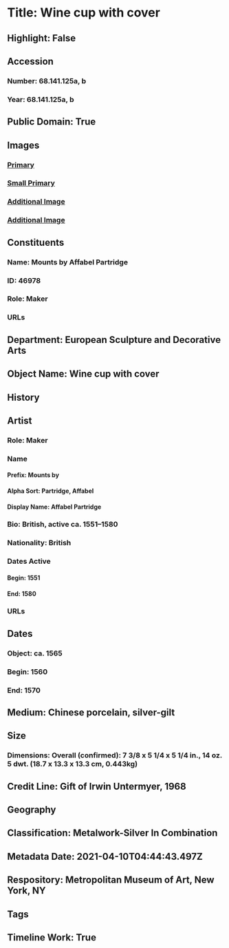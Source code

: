 # Title: Wine cup with cover
## Highlight: False
## Accession
### Number: 68.141.125a, b
### Year: 68.141.125a, b
## Public Domain: True
## Images
### [Primary](https://images.metmuseum.org/CRDImages/es/original/DP266967.jpg)
### [Small Primary](https://images.metmuseum.org/CRDImages/es/web-large/DP266967.jpg)
### [Additional Image](https://images.metmuseum.org/CRDImages/es/original/DP267134.jpg)
### [Additional Image](https://images.metmuseum.org/CRDImages/es/original/DT317726.jpg)
## Constituents
### Name: Mounts by Affabel Partridge
### ID: 46978
### Role: Maker
### URLs
## Department: European Sculpture and Decorative Arts
## Object Name: Wine cup with cover
## History
## Artist
### Role: Maker
### Name
#### Prefix: Mounts by
#### Alpha Sort: Partridge, Affabel
#### Display Name: Affabel Partridge
### Bio: British, active ca. 1551–1580
### Nationality: British
### Dates Active
#### Begin: 1551
#### End: 1580
### URLs
## Dates
### Object: ca. 1565
### Begin: 1560
### End: 1570
## Medium: Chinese porcelain, silver-gilt
## Size
### Dimensions: Overall (confirmed): 7 3/8 x 5 1/4 x 5 1/4 in., 14 oz. 5 dwt.  (18.7 x 13.3 x 13.3 cm, 0.443kg)
## Credit Line: Gift of Irwin Untermyer, 1968
## Geography
## Classification: Metalwork-Silver In Combination
## Metadata Date: 2021-04-10T04:44:43.497Z
## Respository: Metropolitan Museum of Art, New York, NY
## Tags
## Timeline Work: True
